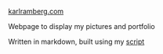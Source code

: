 [karlramberg.com](https://karlramberg.com)

Webpage to display my pictures and portfolio

Written in markdown, built using my [script](https://github.com/karleramberg/website-builder)
